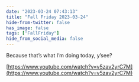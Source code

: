 ```yaml
---
date: "2023-03-24 07:43:13"
title: "Fall Friday 2023-03-24"
hide-from-twitter: false
has_image: false
tags: ["FallFriday"]
hide_from_social_media: false
---
```


Because that’s what I’m doing today, y’see?

[https://www.youtube.com/watch?v=v5zav2yrC7M](https://www.youtube.com/watch?v=v5zav2yrC7M)
